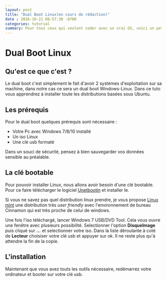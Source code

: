 ```yaml
---
layout: post
title: "Dual Boot Linux(en cours de rédaction)"
date : 2016-10-21 08:57:30 -0700
categories: tutorial
summary: Pour tous ceux qui veulent coder avec un vrai OS, voici un petit tuto pour installer une distribution Linux en dual boot.
---
```

# Dual Boot Linux

## Qu'est ce que c'est ?

Le dual boot c'est simplement le fait d'avoir 2 systèmes d'exploitation sur sa machine, dans notre cas ce sera un dual boot Windows-Linux. Dans ce tuto vous apprendrez à installer toute les distributions basées sous Ubuntu.

## Les prérequis
Pour le dual boot quelques prérequis sont nécessaire :

* Votre Pc avec Windows 7/8/10 installé
* Un iso Linux 
* Une clé usb formaté

Dans un souci de sécurité, pensez à bien sauvegarder vos données sensible au préalable.

## La clé bootable
Pour pouvoir installer Linux, nous allons avoir besoin d'une clé bootable.
Pour ce faire télécharger le logiciel [Unetbootin](http://www.commentcamarche.net/download/telecharger-34061449-unetbootin) et installer le.

Si vous ne savez pas quel distribution linux prendre, je vous propose [Linux mint](http://ftp.crifo.org/mint-cd//stable/18/linuxmint-18-cinnamon-64bit.iso) une distribution très *user friendly* avec l'environnement de bureau Cinnamon qui est très proche de celui de windows.

Une fois l'iso téléchargé, lancer Windows 7 USB/DVD Tool. Cela vous ouvre une fenêtre avec plusieurs possibilité.
Selectionner l'option **DisqueImage** puis cliqué sur **...** et selectionner votre iso.
Dans la liste déroulante à coté de **Lecteur** choisiser votre clé usb et appuyer sur ok.
Il ne reste plus qu'à attendre la fin de la copie.

## L'installation
Maintenant que vous avez touts les outils nécessaire, redémarrez votre ordinateur et booter sur votre clé usb. 
